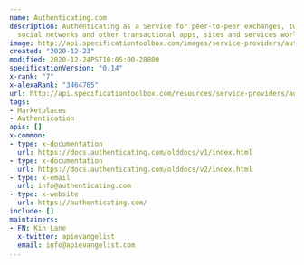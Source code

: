 ```yaml
---
name: Authenticating.com
description: Authenticating as a Service for peer-to-peer exchanges, two sided marketplaces,
  social networks and other transactional apps, sites and services worldwide.
image: http://api.specificationtoolbox.com/images/service-providers/authenticating-com.jpg
created: "2020-12-23"
modified: 2020-12-24PST10:05:00-28800
specificationVersion: "0.14"
x-rank: "7"
x-alexaRank: "3464765"
url: http://api.specificationtoolbox.com/resources/service-providers/authenticating-com/
tags:
- Marketplaces
- Authentication
apis: []
x-common:
- type: x-documentation
  url: https://docs.authenticating.com/olddocs/v1/index.html
- type: x-documentation
  url: https://docs.authenticating.com/olddocs/v2/index.html
- type: x-email
  url: info@authenticating.com
- type: x-website
  url: https://authenticating.com/
include: []
maintainers:
- FN: Kin Lane
  x-twitter: apievangelist
  email: info@apievangelist.com
...
```

